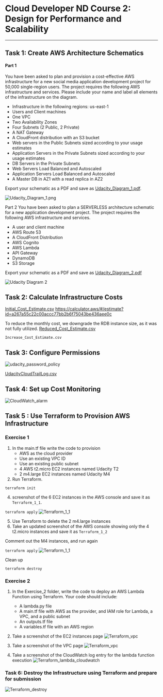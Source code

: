 # Cloud Developer ND Course 2: Design for Performance and Scalability

---

## Task 1: Create AWS Architecture Schematics
#### Part 1
You have been asked to plan and provision a cost-effective AWS infrastructure for a new social media application development project for 50,000 single-region users. The project requires the following AWS infrastructure and services. Please include your name and label all elements of the infrastructure on the diagram.

- Infrastructure in the following regions: us-east-1
- Users and Client machines
- One VPC
- Two Availability Zones
- Four Subnets (2 Public, 2 Private)
- A NAT Gateway
- A CloudFront distribution with an S3 bucket
- Web servers in the Public Subnets sized according to your usage estimates
- Application Servers in the Private Subnets sized according to your usage estimates
- DB Servers in the Private Subnets
- Web Servers Load Balanced and Autoscaled
- Application Servers Load Balanced and Autoscaled
- A Master DB in AZ1 with a read replica in AZ2

Export your schematic as a PDF and save as [Udacity_Diagram_1.pdf](Udacity_Diagram_1.pdf).

![Udacity_Diagram_1.png](../main/screenshots/Udacity_Diagram_1.png?raw=true "Udacity_Diagram_1.png")


Part 2
You have been asked to plan a SERVERLESS architecture schematic for a new application development project. The project requires the following AWS infrastructure and services.

- A user and client machine
- AWS Route 53
- A CloudFront Distribution
- AWS Cognito
- AWS Lambda
- API Gateway
- DynamoDB
- S3 Storage

Export your schematic as a PDF and save as [Udacity_Diagram_2.pdf](diagrams/Udacity_Diagram_2.pdf)

![Udacity Diagram 2](../main/screenshots/Udacity_Diagram_2.png?raw=true "Udacity_Diagram_2.png")


## Task 2: Calculate Infrastructure Costs
[Initial_Cost_Estimate.csv](Initial_Cost_Estimate.csv)
https://calculator.aws/#/estimate?id=a267a55c22c00accc77bb2b6f75043be436aee0c

To reduce the monthly cost, we downgrade the RDB instance size, as it was not fully utilized.
[Reduced_Cost_Estimate.csv](Reduced_Cost_Estimate.csv)


`Increase_Cost_Estimate.csv`

## Task 3: Configure Permissions
![udacity_password_policy](../main/screenshots/udacity_password_policy.png?raw=true "udacity_password_policy.png")


[UdacityCloudTrailLog.csv](UdacityCloudTrailLog.csv)

## Task 4: Set up Cost Monitoring

![CloudWatch_alarm](../main/screenshots/CloudWatch_alarm.png?raw=true "CloudWatch_alarm.png")

## Task 5 : Use Terraform to Provision AWS Infrastructure

### Exercise 1

1. In the main.tf file write the code to provision
   * AWS as the cloud provider
   * Use an existing VPC ID
   * Use an existing public subnet
   * 4 AWS t2.micro EC2 instances named Udacity T2
   * 2 m4.large EC2 instances named Udacity M4
3. Run Terraform. 

`terraform init`

4. screenshot of the 6 EC2 instances in the AWS console and save it as `Terraform_1_1`. 

`terraform apply`
![Terraform_1_1](../main/screenshots/Terraform_1_1.png?raw=true "Terraform_1_1")

5. Use Terraform to  delete the 2 m4.large instances 
6. Take an updated screenshot of the AWS console showing only the 4 t2.micro instances and save it as `Terraform_1_2`

Comment out the M4 instances, and run again

`terraform apply`
![Terraform_1_1](../main/screenshots/Terraform_1_2.png?raw=true "Terraform_1_2")

Clean up

`terraform destroy`


### Exercise 2

1. In the  Exercise_2 folder, write the code to deploy an AWS Lambda Function using Terraform. Your code should include:

   * A lambda.py file
   * A main.tf file with AWS as the provider, and IAM role for Lambda, a VPC, and a public subnet
   * An outputs.tf file
   * A variables.tf file with an AWS region
  
2. Take a screenshot of the EC2 instances page
![Terraform_vpc](../main/screenshots/Terraform_2_1.png?raw=true "Terraform_ec2")

3. Take a screenshot of the VPC page 
![Terraform_vpc](../main/screenshots/Terraform_2_2.png?raw=true "Terraform_vpc")

4. Take a screenshot of the CloudWatch log entry for the lambda function execution
![Terraform_lambda_cloudwatch](../main/screenshots/Terraform_2_3.png?raw=true "Terraform_lambda_cloudwatch")

### Task 6: Destroy the Infrastructure using Terraform and prepare for submission
![Terraform_destroy](../main/screenshots/Terraform_destroyed.png?raw=true "Terraform_destroy")